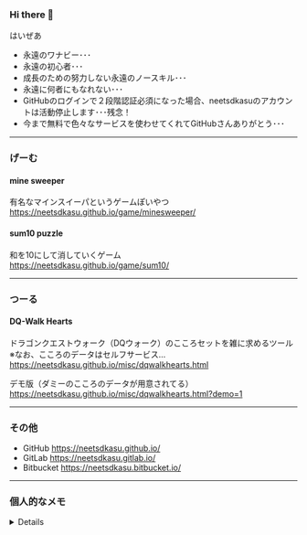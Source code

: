 ### Hi there 👋
はいぜあ  

 - 永遠のワナビー･･･  
 - 永遠の初心者･･･  
 - 成長のための努力しない永遠のノースキル･･･  
 - 永遠に何者にもなれない･･･  
 - GitHubのログインで２段階認証必須になった場合、neetsdkasuのアカウントは活動停止します･･･残念！  
 - 今まで無料で色々なサービスを使わせてくれてGitHubさんありがとう･･･


-------------------------------
### げーむ

#### mine sweeper
有名なマインスイーパというゲームぽいやつ  
https://neetsdkasu.github.io/game/minesweeper/  


#### sum10 puzzle
和を10にして消していくゲーム  
https://neetsdkasu.github.io/game/sum10/  


-------------------------------
### つーる

#### DQ-Walk Hearts
ドラゴンクエストウォーク（DQウォーク）のこころセットを雑に求めるツール  
※なお、こころのデータはセルフサービス…  
https://neetsdkasu.github.io/misc/dqwalkhearts.html  

デモ版（ダミーのこころのデータが用意されてる）  
https://neetsdkasu.github.io/misc/dqwalkhearts.html?demo=1  


-------------------------------
### その他

 - GitHub https://neetsdkasu.github.io/
 - GitLab https://neetsdkasu.gitlab.io/
 - Bitbucket https://neetsdkasu.bitbucket.io/


-------------------------------
### 個人的なメモ

<details>

###### 明治維新でスーツとかの西洋文化を標準正装とするなら暦も西暦を標準にしろよクソ  

| 和暦           | 西暦                                               |
|:---------------|:---------------------------------------------------|
| 明治元年9月8日 | 1886年10月23日･･･ （暦が揃ってないタイミング…!?） |
| 明治45年       | 1912年7月30日まで？                                |
| 大正元年       | 1912年7月30日から？                                |
| 大正2年        | 1913年                                             |
| 大正14年       | 1925年                                             |
| 大正15年       | 1926年12月25日まで                                 |
| 昭和元年       | 1926年12月26日から                                 |
| 昭和2年        | 1927年                                             |
| 昭和63年       | 1988年                                             |
| 昭和64年       | 1989年1月7日まで                                   |
| 平成元年       | 1989年1月8日から                                   |
| 平成2年        | 1990年                                             |
| 平成30年       | 2018年                                             |
| 平成31年       | 2019年4月30日まで                                  |
| 令和元年       | 2019年5月1日から                                   |
| 令和2年        | 2020年                                             |


###### 細かい学歴記述要求する履歴書クソ文化消えてくれ…専門職での専門課程修了示す以外での学歴欄を法で禁止しろよクソ

| 事柄         | 和暦        | 西暦      |
|:-------------|:------------|:----------|
| 小学校卒業   | 平成8年3月  | 1996年3月 |
| 中学校卒業   | 平成11年3月 | 1999年3月 |
| 高等学校入学 | 平成11年4月 | 1999年4月 |
| 高等学校卒業 | 平成14年3月 | 2002年3月 |
| 大学入学     | 平成15年4月 | 2003年4月 |
| 大学卒業     | 平成20年3月 | 2008年3月 |

テキトーにググると、『一般的には小学校卒業から書きます』『一般的には中学校卒業から書きます』『一般的には高校入学から書きます』、一般？クソ


###### ページの特定テキスト部分にジャンプさせるURL記述？

```
URL末尾に #:~:text=ほげほげ と付ける
例
https://neetsdkasu.github.io/links.html#:~:text=gist

```



###### goフォーマッタをサブディレクトリ（？）のほうまで適用するやり方


```bash
go fmt ./...
```


###### IPアドレスやホスト名を調べるコマンド（？）

```
dig -x IPアドレス
nslookup IPアドレス
whois IPアドレス
whois ホスト名
```


###### ダウンロードしたファイルのSHAのハッシュ確認方法（？）


```
SHA256ならsha256sum
SHA512ならsha512sum

ハッシュとファイル名だけが分かってるとき
echo ハッシュ ファイル名 | sha256sum -c -

ハッシュとファイル名が並ぶファイルがあるとき(例えばchecksum.txtというファイルなら)
sha256sum -c checksum.txt

```


###### ダウンロードしたファイルのGPG（署名？）とかいうやつの検証方法（？）


```
まず署名した人（？）の情報を登録しとく
ファイルで提供されているなら(ファイル名がfoobar-key.gpg.ascii.txtとするなら)
gpg --import foobar-key.gpg.ascii.txt

署名した人（？）の情報がファイルでなくキーサーバー（？）とかいうとこから取得する必要あるなら
gpg --keyserver キーサーバー名 --recv-key 署名の人のID（ハッシュ？）ぽいやつ

検証用のファイル（拡張子がsigとかascとかある？）を使って検証するらしい
（ダウンロードしたファイルがfoobar.txtで検証用ファイルがfoobar.txt.sigで提供されてるとすると）
gpg --verify foobar.txt.sig

```


###### Androidアプリ作る


```
開発に使ってる実機環境
id: Android-15
Platform: Android 4.0.3
API Level: 15

ターゲット一覧を眺める（ここからターゲットを選ぶ、まぁ現在はAndroid-15だが）
android list targets

ターゲットに対する新規プロジェクト
android create project --target <target-id> --name MyFirstApp \
--path <path-to-workspace>/MyFirstApp --activity MainActivity \
--package com.example.myfirstapp

デバッグビルド
ant debug

デバッグビルドのアプリを実機へ新規インストール（ant用ビルドスクリプトに登録されてるコマンドでも出来た木がする、おそらくant debug install 
adb install bin\MyFirstApp-debug.apk

デバッグビルドのアプリを実機へ再インストール（ant用ビルドスクリプトに登録されてるコマンドでも出来た木がする）
adb install -r bin\MyFirstApp-debug.apk

実機からアンインストール（ant用ビルドスクリプトに登録されてるコマンドでも出来た木がする）
adb uninstall com.example.myfirstapp

開発作業をやめるときにバックグラウンドで稼動してる実機と通信するデバッグサーバーを停止（antやadbでコマンド実行すると起動するぽい？）
adb kill-server

android-sdk-windows\tools\ant\build.xml にあるコマンドぽいもの(targetタグの一部)
ant helpを実行でこれらの説明が並ぶぽい

ant clean
ant release
ant test
ant lint
ant debug install
ant release install
ant installd
ant installr
ant uninstall
ant help

細かい設定に困ったらIDPWMemoICSを見る

android create projectしたあとに最初に ant lint をやっておく
この際に出るエラーはIDPWMemoICSの設定ファイル等を参考にする
```

</details>
